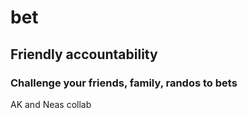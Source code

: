 # bet
## Friendly accountability
### Challenge your friends, family, randos to bets


AK and Neas collab 
